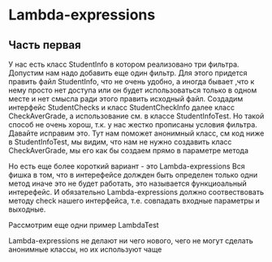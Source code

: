 # Lambda-expressions

## Часть первая

У нас есть класс StudentInfo в котором реализовано три фильтра. Допустим нам надо добавить еще один фильтр. Для этого придется править файл StudentInfo, что не очень удобно, а иногда бывает ,что к нему просто нет доступа или он будет использоваться только в одном месте и нет смысла ради этого править исходный файл.
Создадим интерфейс StudentChecks и класс StudentCheckInfo далее класс CheckAverGrade, а использование см. в классе StudentInfoTest. Но такой способ не очень хорош, т.к. у нас жестко прописаны условия фильтра.
Давайте исправим это.
Тут нам поможет анонимный класс, см код ниже в StudentInfoTest, мы видим, что нам не нужно создавить класс CheckAverGrade, мы его как бы создаем прямо в параметре метода

Но есть еще более короткий вариант - это Lambda-expressions
Вся фишка в том, что в интерефейсе должден быть определен только одни метод иначе это не будет работать, это называется функциоальный интерефейс.
И обязательно Lambda-expressions должно соотвествовать методу check нашего интерфейса, т.е. совпадать входные параметры и выходные.

Рассмотрим еще одни пример  LambdaTest

Lambda-expressions не делают ни чего нового, чего не могут сделать анонимные классы, но их используют чаще